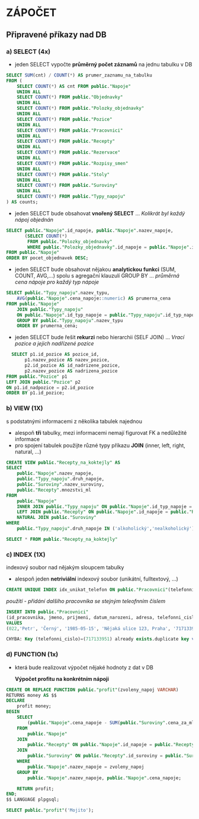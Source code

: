 # ZÁPOČET
## Připravené příkazy nad DB
### a) SELECT (4x)
- jeden SELECT vypočte **průměrný počet záznamů** na jednu tabulku v DB
```sql
SELECT SUM(cnt) / COUNT(*) AS prumer_zaznamu_na_tabulku
FROM (
    SELECT COUNT(*) AS cnt FROM public."Napoje"
    UNION ALL
    SELECT COUNT(*) FROM public."Objednavky"
	UNION ALL	
	SELECT COUNT(*) FROM public."Polozky_objednavky"
	UNION ALL
	SELECT COUNT(*) FROM public."Pozice"
	UNION ALL
	SELECT COUNT(*) FROM public."Pracovnici"
	UNION ALL
	SELECT COUNT(*) FROM public."Recepty"
	UNION ALL
	SELECT COUNT(*) FROM public."Rezervace"
	UNION ALL
	SELECT COUNT(*) FROM public."Rozpisy_smen"
	UNION ALL
	SELECT COUNT(*) FROM public."Stoly"
	UNION ALL
	SELECT COUNT(*) FROM public."Suroviny"
	UNION ALL
	SELECT COUNT(*) FROM public."Typy_napoju"
) AS counts; 
```

- jeden SELECT bude obsahovat **vnořený SELECT**
  	... *Kolikrát byl každý nápoj objednán*
```sql
SELECT public."Napoje".id_napoje, public."Napoje".nazev_napoje, 
       (SELECT COUNT(*) 
        FROM public."Polozky_objednavky" 
        WHERE public."Polozky_objednavky".id_napoje = public."Napoje".id_napoje) AS pocet_objednavek
FROM public."Napoje"
ORDER BY pocet_objednavek DESC;
```

- jeden SELECT bude obsahovat nějakou **analytickou funkci** (SUM, COUNT, AVG,…) spolu s agregační klauzulí GROUP BY
	... *průměrná cena nápoje pro každý typ nápoje*
```sql
SELECT public."Typy_napoju".nazev_typu,
	AVG(public."Napoje".cena_napoje::numeric) AS prumerna_cena
FROM public."Napoje" 
	JOIN public."Typy_napoju" 
	ON public."Napoje".id_typ_napoje = public."Typy_napoju".id_typ_napoje
	GROUP BY public."Typy_napoju".nazev_typu
	ORDER BY prumerna_cena;
```


- jeden SELECT bude řešit **rekurzi** nebo hierarchii (SELF JOIN)
  	... *Vrací pozice a jejich nadřízené pozice*
```sql
  SELECT p1.id_pozice AS pozice_id, 
       p1.nazev_pozice AS nazev_pozice, 
       p2.id_pozice AS id_nadrizene_pozice, 
       p2.nazev_pozice AS nadrizena_pozice
FROM public."Pozice" p1
LEFT JOIN public."Pozice" p2
ON p1.id_nadpozice = p2.id_pozice
ORDER BY p1.id_pozice;
```

### b) VIEW (1X)
s podstatnými informacemi z několika tabulek najednou
- alespoň **tři** tabulky, mezi informacemi nemají figurovat FK a nedůležité informace
- pro spojení tabulek použijte různé typy příkazu **JOIN** (inner, left, right, natural, …)

```sql
CREATE VIEW public."Recepty_na_koktejly" AS
SELECT
    public."Napoje".nazev_napoje,
    public."Typy_napoju".druh_napoje, 
    public."Suroviny".nazev_suroviny,
    public."Recepty".mnozstvi_ml
FROM
    public."Napoje"
    INNER JOIN public."Typy_napoju" ON public."Napoje".id_typ_napoje = public."Typy_napoju".id_typ_napoje 
	LEFT JOIN public."Recepty" ON public."Napoje".id_napoje = public."Recepty".id_napoje
    NATURAL JOIN public."Suroviny" 
WHERE
    public."Typy_napoju".druh_napoje IN ('alkoholický','nealkoholický'); 
```
```sql
SELECT * FROM public."Recepty_na_koktejly"
```

### c) INDEX (1X)
indexový soubor nad nějakým sloupcem tabulky
- alespoň jeden **netriviální** indexový soubor (unikátní, fulltextový, …)
  
```sql
CREATE UNIQUE INDEX idx_unikat_telefon ON public."Pracovnici"(telefonni_cislo);
```
*použití - přidání dalšího pracovníka se stejným teleofnním číslem*
```sql
INSERT INTO public."Pracovnici" 
(id_pracovnika, jmeno, prijmeni, datum_narozeni, adresa, telefonni_cislo, uvazek, cislo_uctu, datum_nastupu, id_pozice) 
VALUES 
(022,'Petr', 'Černý', '1985-05-15', 'Nějaká ulice 123, Praha', '717133951', 'DPP', '123456789/0800', '2023-01-01', 1);
```
```sql
CHYBA: Key (telefonni_cislo)=(717133951) already exists.duplicate key value violates unique constraint "idx_unikat_telefon" 
```
### d) FUNCTION (1x)
- která bude realizovat výpočet nějaké hodnoty z dat v DB

	**Výpočet profitu na konkrétním nápoji**
```sql
CREATE OR REPLACE FUNCTION public."profit"(zvoleny_napoj VARCHAR)
RETURNS money AS $$
DECLARE
    profit money;
BEGIN
    SELECT 
        (public."Napoje".cena_napoje - SUM(public."Suroviny".cena_za_ml * public."Recepty".mnozstvi_ml))::money INTO profit
    FROM 
        public."Napoje"
    JOIN 
        public."Recepty" ON public."Napoje".id_napoje = public."Recepty".id_napoje
    JOIN 
        public."Suroviny" ON public."Recepty".id_suroviny = public."Suroviny".id_suroviny
    WHERE 
        public."Napoje".nazev_napoje = zvoleny_napoj
    GROUP BY 
        public."Napoje".nazev_napoje, public."Napoje".cena_napoje;

    RETURN profit;
END; 
$$ LANGUAGE plpgsql;
```

```sql
SELECT public."profit"('Mojito');
```

